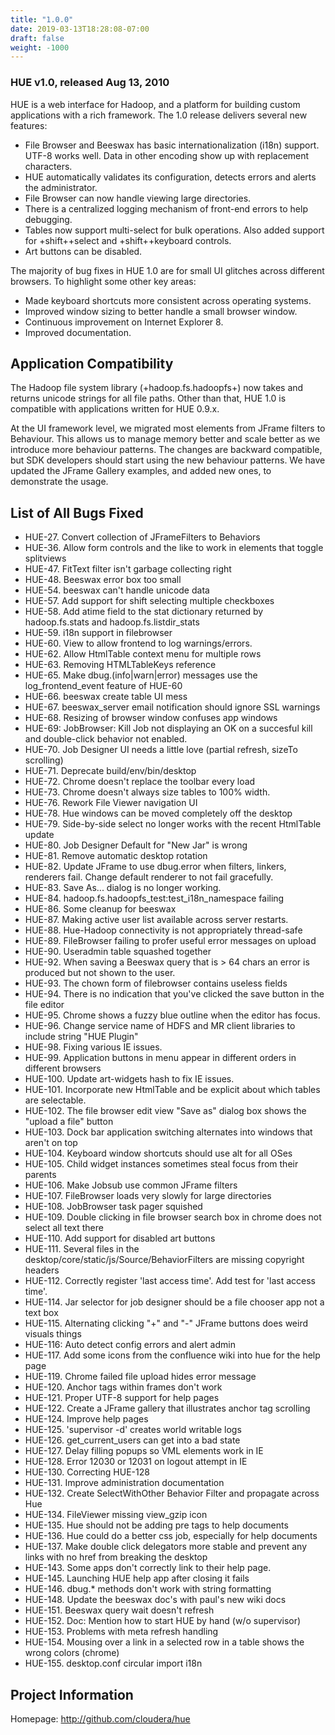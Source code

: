 ```yaml
---
title: "1.0.0"
date: 2019-03-13T18:28:08-07:00
draft: false
weight: -1000
---
```


### HUE v1.0, released Aug 13, 2010


HUE is a web interface for Hadoop, and a platform for building custom
applications with a rich framework. The 1.0 release delivers several new
features:

* File Browser and Beeswax has basic internationalization (i18n) support. UTF-8
  works well. Data in other encoding show up with replacement characters.
* HUE automatically validates its configuration, detects errors and alerts the
  administrator.
* File Browser can now handle viewing large directories.
* There is a centralized logging mechanism of front-end errors to help debugging.
* Tables now support multi-select for bulk operations. Also added support
  for +shift+\+select and +shift++keyboard controls.
* Art buttons can be disabled.

The majority of bug fixes in HUE 1.0 are for small UI glitches across different
browsers. To highlight some other key areas:

* Made keyboard shortcuts more consistent across operating systems.
* Improved window sizing to better handle a small browser window.
* Continuous improvement on Internet Explorer 8.
* Improved documentation.


Application Compatibility
-------------------------

The Hadoop file system library (+hadoop.fs.hadoopfs+) now takes and returns
unicode strings for all file paths. Other than that, HUE 1.0 is compatible with
applications written for HUE 0.9.x.

At the UI framework level, we migrated most elements from JFrame filters to
Behaviour. This allows us to manage memory better and scale better as we
introduce more behaviour patterns. The changes are backward compatible, but SDK
developers should start using the new behaviour patterns. We have updated the
JFrame Gallery examples, and added new ones, to demonstrate the usage.


List of All Bugs Fixed
----------------------

* HUE-27. Convert collection of JFrameFilters to Behaviors
* HUE-36. Allow form controls and the like to work in elements that toggle splitviews
* HUE-47. FitText filter isn't garbage collecting right
* HUE-48. Beeswax error box too small
* HUE-54. beeswax can't handle unicode data
* HUE-57. Add support for shift selecting multiple checkboxes
* HUE-58. Add atime field to the stat dictionary returned by hadoop.fs.stats and hadoop.fs.listdir_stats
* HUE-59. i18n support in filebrowser
* HUE-60. View to allow frontend to log warnings/errors.
* HUE-62. Allow HtmlTable context menu for multiple rows
* HUE-63. Removing HTMLTableKeys reference
* HUE-65. Make dbug.(info|warn|error) messages use the log_frontend_event feature of HUE-60
* HUE-66. beeswax create table UI mess
* HUE-67. beeswax_server email notification should ignore SSL warnings
* HUE-68. Resizing of browser window confuses app windows
* HUE-69: JobBrowser: Kill Job not displaying an OK on a succesful kill and double-click behavior not enabled.
* HUE-70. Job Designer UI needs a little love (partial refresh, sizeTo scrolling)
* HUE-71. Deprecate build/env/bin/desktop
* HUE-72. Chrome doesn't replace the toolbar every load
* HUE-73. Chrome doesn't always size tables to 100% width.
* HUE-76. Rework File Viewer navigation UI
* HUE-78. Hue windows can be moved completely off the desktop
* HUE-79. Side-by-side select no longer works with the recent HtmlTable update
* HUE-80. Job Designer Default for "New Jar" is wrong
* HUE-81. Remove automatic desktop rotation
* HUE-82. Update JFrame to use dbug.error when filters, linkers, renderers fail. Change default renderer to not fail gracefully.
* HUE-83. Save As... dialog is no longer working.
* HUE-84. hadoop.fs.hadoopfs_test:test_i18n_namespace failing
* HUE-86. Some cleanup for beeswax
* HUE-87. Making active user list available across server restarts.
* HUE-88. Hue-Hadoop connectivity is not appropriately thread-safe
* HUE-89. FileBrowser failing to profer useful error messages on upload
* HUE-90. Useradmin table squashed together
* HUE-92. When saving a Beeswax query that is > 64 chars an error is produced but not shown to the user.
* HUE-93. The chown form of filebrowser contains useless fields
* HUE-94. There is no indication that you've clicked the save button in the file editor
* HUE-95. Chrome shows a fuzzy blue outline when the editor has focus.
* HUE-96. Change service name of HDFS and MR client libraries to include string "HUE Plugin"
* HUE-98. Fixing various IE issues.
* HUE-99. Application buttons in menu appear in different orders in different browsers
* HUE-100. Update art-widgets hash to fix IE issues.
* HUE-101. Incorporate new HtmlTable and be explicit about which tables are selectable.
* HUE-102. The file browser edit view "Save as" dialog box shows the "upload a file" button
* HUE-103. Dock bar application switching alternates into windows that aren't on top
* HUE-104. Keyboard window shortcuts should use alt for all OSes
* HUE-105. Child widget instances sometimes steal focus from their parents
* HUE-106. Make Jobsub use common JFrame filters
* HUE-107. FileBrowser loads very slowly for large directories
* HUE-108. JobBrowser task pager squished
* HUE-109. Double clicking in file browser search box in chrome does not select all text there
* HUE-110. Add support for disabled art buttons
* HUE-111. Several files in the desktop/core/static/js/Source/BehaviorFilters are missing copyright headers
* HUE-112. Correctly register 'last access time'. Add test for 'last access time'.
* HUE-114. Jar selector for job designer should be a file chooser app not a text box
* HUE-115. Alternating clicking "+" and "-" JFrame buttons does weird visuals things
* HUE-116: Auto detect config errors and alert admin
* HUE-117. Add some icons from the confluence wiki into hue for the help page
* HUE-119. Chrome failed file upload hides error message
* HUE-120. Anchor tags within frames don't work
* HUE-121. Proper UTF-8 support for help pages
* HUE-122. Create a JFrame gallery that illustrates anchor tag scrolling
* HUE-124. Improve help pages
* HUE-125. 'supervisor -d' creates world writable logs
* HUE-126. get_current_users can get into a bad state
* HUE-127. Delay filling popups so VML elements work in IE
* HUE-128. Error 12030 or 12031 on logout attempt in IE
* HUE-130. Correcting HUE-128
* HUE-131. Improve administration documentation
* HUE-132. Create SelectWithOther Behavior Filter and propagate across Hue
* HUE-134. FileViewer missing view_gzip icon
* HUE-135. Hue should not be adding pre tags to help documents
* HUE-136. Hue could do a better css job, especially for help documents
* HUE-137. Make double click delegators more stable and prevent any links with no href from breaking the desktop
* HUE-143. Some apps don't correctly link to their help page.
* HUE-145. Launching HUE help app after closing it fails
* HUE-146. dbug.* methods don't work with string formatting
* HUE-148. Update the beeswax doc's with paul's new wiki docs
* HUE-151. Beeswax query wait doesn't refresh
* HUE-152. Doc: Mention how to start HUE by hand (w/o supervisor)
* HUE-153. Problems with meta refresh handling
* HUE-154. Mousing over a link in a selected row in a table shows the wrong colors (chrome)
* HUE-155. desktop.conf circular import i18n


Project Information
-------------------
Homepage: http://github.com/cloudera/hue
